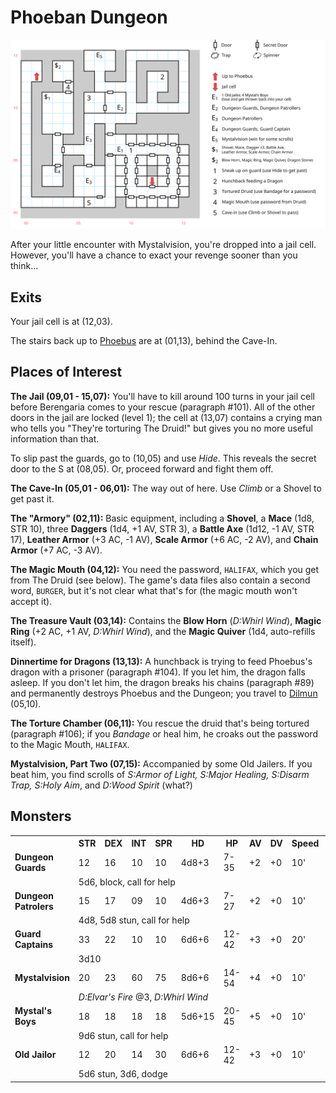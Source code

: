 # Phoeban Dungeon

![map](phoeban-dungeon.svg)

After your little encounter with Mystalvision, you're dropped into a jail cell. However, you'll have a chance to exact your revenge sooner than you think...

## Exits

Your jail cell is at (12,03).

The stairs back up to [Phoebus](phoebus.md) are at (01,13), behind the Cave-In.

## Places of Interest

**The Jail (09,01 - 15,07):** You'll have to kill around 100 turns in your jail cell before Berengaria comes to your rescue (paragraph #101). All of the other doors in the jail are locked (level 1); the cell at (13,07) contains a crying man who tells you "They're torturing The Druid!" but gives you no more useful information than that.

To slip past the guards, go to (10,05) and use *Hide*. This reveals the secret door to the S at (08,05). Or, proceed forward and fight them off.

**The Cave-In (05,01 - 06,01):** The way out of here. Use *Climb* or a Shovel to get past it.

**The "Armory" (02,11):** Basic equipment, including a **Shovel**, a **Mace** (1d8, STR 10), three **Daggers** (1d4, +1 AV, STR 3), a **Battle Axe** (1d12, -1 AV, STR 17), **Leather Armor** (+3 AC, -1 AV), **Scale Armor** (+6 AC, -2 AV), and **Chain Armor** (+7 AC, -3 AV).

**The Magic Mouth (04,12):** You need the password, `HALIFAX`, which you get from The Druid (see below). The game's data files also contain a second word, `BURGER`, but it's not clear what that's for (the magic mouth won't accept it).

**The Treasure Vault (03,14):** Contains the **Blow Horn** (*D:Whirl Wind*), **Magic Ring** (+2 AC, +1 AV, *D:Whirl Wind*), and the **Magic Quiver** (1d4, auto-refills itself).

**Dinnertime for Dragons (13,13):** A hunchback is trying to feed Phoebus's dragon with a prisoner (paragraph #104). If you let him, the dragon falls asleep. If you don't let him, the dragon breaks his chains (paragraph #89) and permanently destroys Phoebus and the Dungeon; you travel to [Dilmun](dilmun.md) (05,10).

**The Torture Chamber (06,11):** You rescue the druid that's being tortured (paragraph #106); if you *Bandage* or heal him, he croaks out the password to the Magic Mouth, `HALIFAX`.

**Mystalvision, Part Two (07,15):** Accompanied by some Old Jailers. If you beat him, you find scrolls of *S:Armor of Light, S:Major Healing, S:Disarm Trap, S:Holy Aim*, and *D:Wood Spirit* (what?)

## Monsters

<table>
  <tr>
    <th></th>
    <th>STR</th>
    <th>DEX</th>
    <th>INT</th>
    <th>SPR</th>
    <th>HD</th>
    <th>HP</th>
    <th>AV</th>
    <th>DV</th>
    <th>Speed</th>
    <th>XP</th>
  </tr>
  <tr>
    <td><b>Dungeon Guards</b></td>
    <td>12</td>
    <td>16</td>
    <td>10</td>
    <td>10</td>
    <td>4d8+3</td>
    <td>7-35</td>
    <td>+2</td>
    <td>+0</td>
    <td>10'</td>
    <td>190</td>
  </tr>
  <tr>
    <td></td>
    <td colspan=10>5d6, block, call for help
  </tr>
  <tr>
    <td><b>Dungeon Patrolers</b></td>
    <td>15</td>
    <td>17</td>
    <td>09</td>
    <td>10</td>
    <td>4d6+3</td>
    <td>7-27</td>
    <td>+2</td>
    <td>+0</td>
    <td>10'</td>
    <td>180</td>
  </tr>
  <tr>
    <td></td>
    <td colspan=10>4d8, 5d8 stun, call for help</td>
  </tr>
  <tr>
    <td><b>Guard Captains</b></td>
    <td>33</td>
    <td>22</td>
    <td>10</td>
    <td>10</td>
    <td>6d6+6</td>
    <td>12-42</td>
    <td>+3</td>
    <td>+0</td>
    <td>20'</td>
    <td>220</td>
  </tr>
  <tr>
    <td></td>
    <td colspan=10>3d10</td>
  </tr>  <tr>
    <td><b>Mystalvision</b></td>
    <td>20</td>
    <td>23</td>
    <td>60</td>
    <td>75</td>
    <td>8d6+6</td>
    <td>14-54</td>
    <td>+4</td>
    <td>+0</td>
    <td>10'</td>
    <td>700</td>
  </tr>
  <tr>
    <td></td>
    <td colspan=10><i>D:Elvar's Fire</i> @3, <i>D:Whirl Wind</i></td>
  </tr>
  <tr>
    <td><b>Mystal's Boys</b></td>
    <td>18</td>
    <td>18</td>
    <td>18</td>
    <td>18</td>
    <td>5d6+15</td>
    <td>20-45</td>
    <td>+5</td>
    <td>+0</td>
    <td>10'</td>
    <td>200</td>
  </tr>
  <tr>
    <td></td>
    <td colspan=10>9d6 stun, call for help</td>
  </tr>
  <tr>
    <td><b>Old Jailor</b></td>
    <td>12</td>
    <td>20</td>
    <td>14</td>
    <td>30</td>
    <td>6d6+6</td>
    <td>12-42</td>
    <td>+3</td>
    <td>+0</td>
    <td>10'</td>
    <td>180</td>
  </tr>
  <tr>
    <td></td>
    <td colspan=10>5d6 stun, 3d6, dodge</td>
  </tr>
</table>

